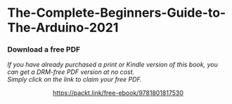 # The-Complete-Beginners-Guide-to-The-Arduino-2021
### Download a free PDF

 <i>If you have already purchased a print or Kindle version of this book, you can get a DRM-free PDF version at no cost.<br>Simply click on the link to claim your free PDF.</i>
<p align="center"> <a href="https://packt.link/free-ebook/9781801817530">https://packt.link/free-ebook/9781801817530 </a> </p>